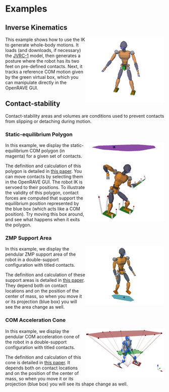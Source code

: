 # Examples

## Inverse Kinematics

<img align="right" src="images/inverse_kinematics.png" width="250" />

This example shows how to use the IK to generate whole-body motions. It loads
(and downloads, if necessary) the
[JVRC-1](https://github.com/stephane-caron/openrave_models/tree/master/JVRC-1)
model, then generates a posture where the robot has its two feet on pre-defined
contacts. Next, it tracks a reference COM motion given by the green virtual
box, which you can manipulate directly in the OpenRAVE GUI.

## Contact-stability

Contact-stability areas and volumes are conditions used to prevent contacts
from slipping or detaching during motion.

### Static-equilibrium Polygon

<img align="right" src="images/static_equilibrium_polygon.png" width="250" />

In this example, we display the static-equilibrium COM polygon (in magenta) for
a given set of contacts.
    
The definition and calculation of this polygon is detailed in [this
paper](http://dx.doi.org/10.1109/TRO.2008.2001360). You can move contacts by
selecting them in the OpenRAVE GUI. The robot IK is servoed to their positions.
To illustrate the validity of this polygon, contact forces are computed that
support the equilibrium position represented by the blue box (which acts like a
COM position). Try moving this box around, and see what happens when it exits
the polygon.

### ZMP Support Area

<img align="right" src="images/zmp_support_area.png" width="250" />

In this example, we display the pendular ZMP support area of the robot in a
double-support configuration with titled contacts.

The definition and calculation of these support areas is detailed in [this
paper](https://scaron.info/research/tro-2016.html). They depend both on contact
locations and on the position of the center of mass, so when you move it or its
projection (blue box) you will see the area change as well.

### COM Acceleration Cone

<img align="right" src="images/com_accel_cone.png" width="250" />

In this example, we display the pendular COM acceleration cone of the robot in
a double-support configuration with titled contacts.

The definition and calculation of this cone is detailed in [this
paper](https://scaron.info/research/humanoids-2016.html). It depends both on
contact locations and on the position of the center of mass, so when you move
it or its projection (blue box) you will see its shape change as well.
